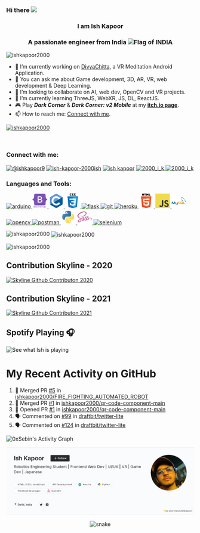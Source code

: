 ### Hi there <img src="https://media.giphy.com/media/hvRJCLFzcasrR4ia7z/giphy.gif" width="28" />

<!--
**ishkapoor2000/ishkapoor2000** is a ✨ _special_ ✨ repository because its `README.md` (this file) appears on your GitHub profile.

Here are some ideas to get you started:

- 🔭 I’m currently working on ...
- 🌱 I’m currently learning ...
- 🤔 I’m looking for help with ...
- 💬 Ask me about ...
- 📫 How to reach me: ...
- 😄 Pronouns: ...
- ⚡ Fun fact: ...
-->

<h3 align="center">I am Ish Kapoor</h3>
<h3 align="center">A passionate engineer from India 
  <span>
    <img src="https://emojipedia-us.s3.dualstack.us-west-1.amazonaws.com/thumbs/120/twitter/154/flag-for-india_1f1ee-1f1f3.png" alt="Flag of INDIA" width="28" />
  </span>
</h3>

<p align="left"> <img src="https://komarev.com/ghpvc/?username=ishkapoor2000&label=Profile%20views&color=0e75b6&style=flat" alt="ishkapoor2000" /> </p>

- 🔭 I’m currently working on <a href="https://divya-chitta.ishkapoor.repl.co/" alt="https://divya-chitta.ishkapoor.repl.co/" />DivyaChitta</a>, a VR Meditation Android Application.
- 💬 You can ask me about Game development, 3D, AR, VR, web development & Deep Learning.
- 👯 I’m looking to collaborate on AI, web dev, OpenCV and VR projects.
- 🌱 I’m currently learning ThreeJS, WebXR, JS, DL, ReactJS.
- 🎮 Play _**Dark Corner**_ & _**Dark Corner: v2 Mobile**_ at my [**itch.io page**](https://ishkapoor.itch.io).
- 📫 How to reach me: <a href="#connect-with-me" rel="noopener" target="_blank">Connect with me</a>.
<p align="left"> <a href="https://github.com/ryo-ma/github-profile-trophy"><img src="https://github-profile-trophy.vercel.app/?username=ishkapoor2000" alt="ishkapoor2000" /></a></p>

<p align="left"> <a href="https://twitter.com/" target="blank"><img src="https://img.shields.io/twitter/follow/?logo=twitter&style=for-the-badge" alt="" /></a> </p>

<h3 id="connect-with-me" align="left">Connect with me:</h3>
<p align="left">
  <a href="https://twitter.com/IshKapoor9" target="blank"><img align="center" src="https://cdn-icons-png.flaticon.com/512/733/733579.png" alt="@ishkapoor9" height="40" width="40" /></a>
  <a href="https://linkedin.com/in/ish-kapoor-2000ish" target="blank"><img align="center" src="https://image0.flaticon.com/icons/png/128/174/174857.png" alt="ish-kapoor-2000ish" height="40" width="40" /></a>
  <a href="https://fb.com/ish kapoor" target="blank"><img align="center" src="https://image.flaticon.com/icons/png/512/733/733547.png" alt="ish kapoor" height="40" width="40" /></a>
  <a href="mailto:ishkapoor2000@gmail.com?'Reching out to you'='Hi, I want to enwuire about...'" rel="noopener" target="_blank"><img align="center" src="https://image.flaticon.com/icons/png/512/732/732200.png" alt="2000_i_k" height="40" width="40" /></fa>
  <a href="https://instagram.com/2000_i_k" target="blank"><img align="center" src="https://image.flaticon.com/icons/png/512/1409/1409946.png" alt="2000_i_k" height="40" width="40" /></a>
</p>

<h3 align="left">Languages and Tools:</h3>
<p align="left"> <a href="https://www.arduino.cc/" target="_blank"> <img src="https://cdn.worldvectorlogo.com/logos/arduino-1.svg" alt="arduino" width="40" height="40"/> </a> <a href="https://getbootstrap.com" target="_blank"> <img src="https://raw.githubusercontent.com/devicons/devicon/master/icons/bootstrap/bootstrap-plain-wordmark.svg" alt="bootstrap" width="40" height="40"/> </a> <a href="https://www.cprogramming.com/" target="_blank"> <img src="https://raw.githubusercontent.com/devicons/devicon/master/icons/c/c-original.svg" alt="c" width="40" height="40"/> </a> <a href="https://www.w3schools.com/css/" target="_blank"> <img src="https://raw.githubusercontent.com/devicons/devicon/master/icons/css3/css3-original-wordmark.svg" alt="css3" width="40" height="40"/> </a> <a href="https://flask.palletsprojects.com/" target="_blank"> <img src="https://www.vectorlogo.zone/logos/pocoo_flask/pocoo_flask-icon.svg" alt="flask" width="40" height="40"/> </a> <a href="https://git-scm.com/" target="_blank"> <img src="https://www.vectorlogo.zone/logos/git-scm/git-scm-icon.svg" alt="git" width="40" height="40"/> </a> <a href="https://heroku.com" target="_blank"> <img src="https://www.vectorlogo.zone/logos/heroku/heroku-icon.svg" alt="heroku" width="40" height="40"/> </a> <a href="https://www.w3.org/html/" target="_blank"> <img src="https://raw.githubusercontent.com/devicons/devicon/master/icons/html5/html5-original-wordmark.svg" alt="html5" width="40" height="40"/> </a> <a href="https://developer.mozilla.org/en-US/docs/Web/JavaScript" target="_blank"> <img src="https://raw.githubusercontent.com/devicons/devicon/master/icons/javascript/javascript-original.svg" alt="javascript" width="40" height="40"/> </a> <a href="https://www.mysql.com/" target="_blank"> <img src="https://raw.githubusercontent.com/devicons/devicon/master/icons/mysql/mysql-original-wordmark.svg" alt="mysql" width="40" height="40"/> </a> <a href="https://opencv.org/" target="_blank"> <img src="https://www.vectorlogo.zone/logos/opencv/opencv-icon.svg" alt="opencv" width="40" height="40"/> </a> <a href="https://postman.com" target="_blank"> <img src="https://www.vectorlogo.zone/logos/getpostman/getpostman-icon.svg" alt="postman" width="40" height="40"/> </a> <a href="https://www.python.org" target="_blank"> <img src="https://raw.githubusercontent.com/devicons/devicon/master/icons/python/python-original.svg" alt="python" width="40" height="40"/> </a> <a href="https://sass-lang.com" target="_blank"> <img src="https://raw.githubusercontent.com/devicons/devicon/master/icons/sass/sass-original.svg" alt="sass" width="40" height="40"/> </a> <a href="https://www.selenium.dev" target="_blank"> <img src="https://raw.githubusercontent.com/detain/svg-logos/780f25886640cef088af994181646db2f6b1a3f8/svg/selenium-logo.svg" alt="selenium" width="40" height="40"/> </a> </p>

<p><img align="left" src="https://github-readme-stats.vercel.app/api/top-langs?username=ishkapoor2000&show_icons=true&locale=en&layout=compact" alt="ishkapoor2000" /></p>

<p>&nbsp;<img align="center" src="https://github-readme-stats.vercel.app/api?username=ishkapoor2000&show_icons=true&locale=en" alt="ishkapoor2000" /></p>

<p><img align="center" src="https://github-readme-streak-stats.herokuapp.com/?user=ishkapoor2000&" alt="ishkapoor2000" /></p>

## Contribution Skyline - 2020
<p>
  <a href="https://skyline.github.com/ishkapoor2000/2020" target="_blank">
    <img height="400" width="auto" src="./Skyline-Github-Contributons/Skyline-Github-Contributon-2020.gif" alt="Skyline Github Contributon 2020" />
  </a>
</p>

## Contribution Skyline - 2021
<p>
  <a href="https://skyline.github.com/ishkapoor2000/2021" target="_blank">
    <img height="400" width="auto" src="./Skyline-Github-Contributons/Skyline-Github-Contributon-2021.gif" alt="Skyline Github Contributon 2021" />
  </a>
</p>

## Spotify Playing 🎧
![See what Ish is playing](https://spotify-recently-played-readme.vercel.app/api?user=31kktsuzcjget5ji54nlj5milptm&width=700&count=7)

# My Recent Activity on GitHub
<!--START_SECTION:activity-->
1. 🎉 Merged PR [#5](https://github.com/ishkapoor2000/FIRE_FIGHTING_AUTOMATED_ROBOT/pull/5) in [ishkapoor2000/FIRE_FIGHTING_AUTOMATED_ROBOT](https://github.com/ishkapoor2000/FIRE_FIGHTING_AUTOMATED_ROBOT)
2. 🎉 Merged PR [#1](https://github.com/ishkapoor2000/qr-code-component-main/pull/1) in [ishkapoor2000/qr-code-component-main](https://github.com/ishkapoor2000/qr-code-component-main)
3. 💪 Opened PR [#1](https://github.com/ishkapoor2000/qr-code-component-main/pull/1) in [ishkapoor2000/qr-code-component-main](https://github.com/ishkapoor2000/qr-code-component-main)
4. 🗣 Commented on [#99](https://github.com/draftbit/twitter-lite/issues/99) in [draftbit/twitter-lite](https://github.com/draftbit/twitter-lite)
5. 🗣 Commented on [#124](https://github.com/draftbit/twitter-lite/issues/124) in [draftbit/twitter-lite](https://github.com/draftbit/twitter-lite)
<!--END_SECTION:activity-->

<img alt="0xSebin's Activity Graph" src="https://activity-graph.herokuapp.com/graph?username=ishkapoor2000&bg_color=1F222E&color=F8D866&line=F85D7F&point=FFFFFF&hide_border=true" />

[![](./images/peerlist-profile.png)](https://peerlist.io/ishkapoor)


<p align="center">
  <img src="https://github.com/ishkapoor2000/ishkapoor2000/blob/output/github-contribution-grid-snake.gif" alt="snake"></center>
</p>
